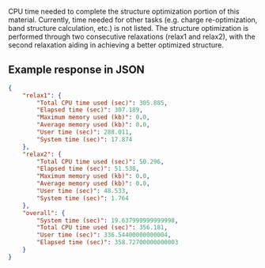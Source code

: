 CPU time needed to complete the structure optimization portion of this material. Currently, time needed for other tasks (e.g. charge re-optimization, band structure calculation, etc.) is not listed. The structure optimization is performed through two consecutive relaxations (relax1 and relax2), with the second relaxation aiding in achieving a better optimized structure.











## Example response in JSON

```json
{
    "relax1": {
        "Total CPU time used (sec)": 305.885, 
        "Elapsed time (sec)": 307.189, 
        "Maximum memory used (kb)": 0.0, 
        "Average memory used (kb)": 0.0, 
        "User time (sec)": 288.011, 
        "System time (sec)": 17.874
    }, 
    "relax2": {
        "Total CPU time used (sec)": 50.296, 
        "Elapsed time (sec)": 51.538, 
        "Maximum memory used (kb)": 0.0, 
        "Average memory used (kb)": 0.0, 
        "User time (sec)": 48.533, 
        "System time (sec)": 1.764
    }, 
    "overall": {
        "System time (sec)": 19.637999999999998, 
        "Total CPU time used (sec)": 356.181, 
        "User time (sec)": 336.54400000000004, 
        "Elapsed time (sec)": 358.72700000000003
    }
}
```

